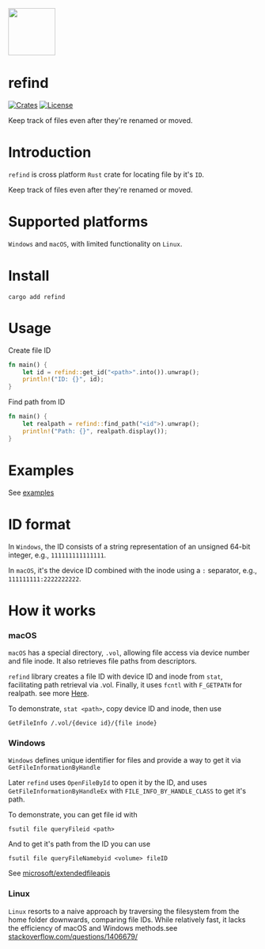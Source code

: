 <img width=95 src="https://github.com/thewh1teagle/refind/assets/61390950/bc625185-bb8c-450f-af3a-47780e4bb21f">

# refind

[![Crates](https://img.shields.io/crates/v/refind?logo=rust)](https://crates.io/crates/refind/)
[![License](https://img.shields.io/github/license/thewh1teagle/refind?color=00aaaa&logo=license)](https://github.com/thewh1teagle/refind/blob/main/LICENSE)

Keep track of files even after they're renamed or moved.

# Introduction

`refind` is cross platform `Rust` crate for locating file by it's `ID`.

Keep track of files even after they're renamed or moved.

# Supported platforms

`Windows` and `macOS`, with limited functionality on `Linux`.

# Install

```console
cargo add refind
```

# Usage

Create file ID

```rust
fn main() {
    let id = refind::get_id("<path>".into()).unwrap();
    println!("ID: {}", id);
}
```

Find path from ID

```rust
fn main() {
    let realpath = refind::find_path("<id">).unwrap();
    println!("Path: {}", realpath.display());
}
```

# Examples

See [examples](examples)

# ID format

In `Windows`, the ID consists of a string representation of an unsigned 64-bit integer, e.g., `111111111111111`.

In `macOS`, it's the device ID combined with the inode using a `:` separator, e.g., `111111111:2222222222`.

# How it works

### macOS

`macOS` has a special directory, `.vol`, allowing file access via device number and file inode. It also retrieves file paths from descriptors.

`refind` library creates a file ID with device ID and inode from `stat`, facilitating path retrieval via .vol. Finally, it uses `fcntl` with `F_GETPATH` for realpath. see more [Here](https://developer.apple.com/library/archive/qa/qa2001/qa1113.html).

To demonstrate, `stat <path>`, copy device ID and inode, then use

```console
GetFileInfo /.vol/{device id}/{file inode}
```

### Windows

`Windows` defines unique identifier for files and provide a way to get it via `GetFileInformationByHandle`

Later `refind` uses `OpenFileById` to open it by the ID, and uses `GetFileInformationByHandleEx` with `FILE_INFO_BY_HANDLE_CLASS` to get it's path.

To demonstrate, you can get file id with

```console
fsutil file queryFileid <path>
```

And to get it's path from the ID you can use

```console
fsutil file queryFileNamebyid <volume> fileID
```

See [microsoft/extendedfileapis](https://github.com/microsoft/Windows-classic-samples/blob/main/Samples/Win7Samples/winbase/io/extendedfileapis/ExtendedFileAPIs.cpp)

### Linux

`Linux` resorts to a naive approach by traversing the filesystem from the home folder downwards, comparing file IDs. While relatively fast, it lacks the efficiency of macOS and Windows methods.see [stackoverflow.com/questions/1406679/](https://stackoverflow.com/questions/1406679/retrieving-the-path-from-a-file-descriptor-or-file)
